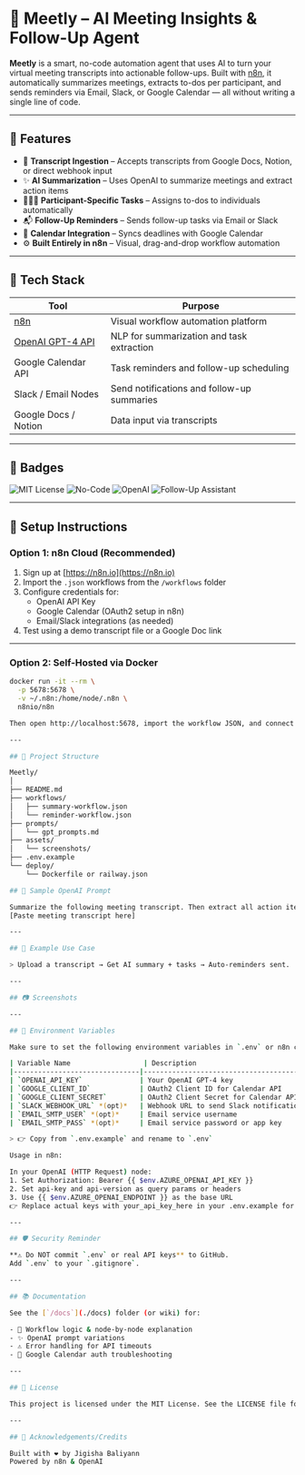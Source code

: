 # 🤖 Meetly – AI Meeting Insights & Follow-Up Agent

**Meetly** is a smart, no-code automation agent that uses AI to turn your virtual meeting transcripts into actionable follow-ups. Built with [n8n](https://n8n.io), it automatically summarizes meetings, extracts to-dos per participant, and sends reminders via Email, Slack, or Google Calendar — all without writing a single line of code.

---

## 🚀 Features

- 📄 **Transcript Ingestion** – Accepts transcripts from Google Docs, Notion, or direct webhook input
- ✨ **AI Summarization** – Uses OpenAI to summarize meetings and extract action items
- 🧑‍🤝‍🧑 **Participant-Specific Tasks** – Assigns to-dos to individuals automatically
- 📬 **Follow-Up Reminders** – Sends follow-up tasks via Email or Slack
- 📆 **Calendar Integration** – Syncs deadlines with Google Calendar
- ⚙️ **Built Entirely in n8n** – Visual, drag-and-drop workflow automation

---

## 🧠 Tech Stack

| Tool                  | Purpose                                        |
|-----------------------|------------------------------------------------|
| [n8n](https://n8n.io) | Visual workflow automation platform            |
| [OpenAI GPT-4 API](https://platform.openai.com/) | NLP for summarization and task extraction |
| Google Calendar API   | Task reminders and follow-up scheduling        |
| Slack / Email Nodes   | Send notifications and follow-up summaries     |
| Google Docs / Notion  | Data input via transcripts                     |

---

## 📛 Badges

![MIT License](https://img.shields.io/badge/license-MIT-blue.svg)
![No-Code](https://img.shields.io/badge/built%20with-n8n-brightgreen)
![OpenAI](https://img.shields.io/badge/OpenAI-API-blue)
![Follow-Up Assistant](https://img.shields.io/badge/AI-AutoMeeting%20Assistant-purple)

---

## 🔧 Setup Instructions

### Option 1: n8n Cloud (Recommended)

1. Sign up at [https://n8n.io](https://n8n.io)
2. Import the `.json` workflows from the `/workflows` folder
3. Configure credentials for:
   - OpenAI API Key
   - Google Calendar (OAuth2 setup in n8n)
   - Email/Slack integrations (as needed)
4. Test using a demo transcript file or a Google Doc link

---

### Option 2: Self-Hosted via Docker

```bash
docker run -it --rm \
  -p 5678:5678 \
  -v ~/.n8n:/home/node/.n8n \
  n8nio/n8n

Then open http://localhost:5678, import the workflow JSON, and connect your API keys.

---

## 📁 Project Structure

Meetly/
│
├── README.md
├── workflows/
│   ├── summary-workflow.json
│   └── reminder-workflow.json
├── prompts/
│   └── gpt_prompts.md
├── assets/
│   └── screenshots/
├── .env.example
└── deploy/
    └── Dockerfile or railway.json

## 🧪 Sample OpenAI Prompt

Summarize the following meeting transcript. Then extract all action items, grouped by participant name. Include deadlines if mentioned. Format clearly in markdown or bullet points.
[Paste meeting transcript here]

---

## 📌 Example Use Case

> Upload a transcript → Get AI summary + tasks → Auto-reminders sent.

---

## 📷 Screenshots

---

## 🔐 Environment Variables

Make sure to set the following environment variables in `.env` or n8n credentials section:

| Variable Name                  | Description                              |
|-------------------------------|------------------------------------------|
| `OPENAI_API_KEY`              | Your OpenAI GPT-4 key                    |
| `GOOGLE_CLIENT_ID`            | OAuth2 Client ID for Calendar API        |
| `GOOGLE_CLIENT_SECRET`        | OAuth2 Client Secret for Calendar API    |
| `SLACK_WEBHOOK_URL` *(opt)*   | Webhook URL to send Slack notifications  |
| `EMAIL_SMTP_USER` *(opt)*     | Email service username                   |
| `EMAIL_SMTP_PASS` *(opt)*     | Email service password or app key        |

> 👉 Copy from `.env.example` and rename to `.env`

Usage in n8n:

In your OpenAI (HTTP Request) node:
1. Set Authorization: Bearer {{ $env.AZURE_OPENAI_API_KEY }}
2. Set api-key and api-version as query params or headers
3. Use {{ $env.AZURE_OPENAI_ENDPOINT }} as the base URL
👉 Replace actual keys with your_api_key_here in your .env.example for security.

---

## 🛡️ Security Reminder

**⚠️ Do NOT commit `.env` or real API keys** to GitHub.  
Add `.env` to your `.gitignore`.

---

## 📚 Documentation

See the [`/docs`](./docs) folder (or wiki) for:

- 🔁 Workflow logic & node-by-node explanation
- ✨ OpenAI prompt variations
- ⚠️ Error handling for API timeouts
- 📅 Google Calendar auth troubleshooting

---

## 📜 License

This project is licensed under the MIT License. See the LICENSE file for full terms.

---

## 🙌 Acknowledgements/Credits

Built with ❤️ by Jigisha Baliyann
Powered by n8n & OpenAI
